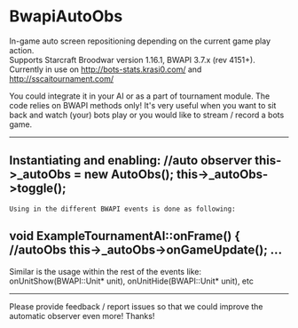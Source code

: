 BwapiAutoObs
============

In-game auto screen repositioning depending on the current game play action.<br/>
Supports Starcraft Broodwar version 1.16.1, BWAPI 3.7.x (rev 4151+). <br/>
Currently in use on http://bots-stats.krasi0.com/ and http://sscaitournament.com/

You could integrate it in your AI or as a part of tournament module. The code relies on BWAPI methods only!
It's very useful when you want to sit back and watch (your) bots play or you would like to stream / record a bots game.

--------------------------------------------------------------------------------------
Instantiating and enabling:
    //auto observer
    this->_autoObs = new AutoObs();
    this->_autoObs->toggle();
--------------------------------------------------------------------------------------
    Using in the different BWAPI events is done as following:
    
    
void ExampleTournamentAI::onFrame()
{
    //autoObs
    this->_autoObs->onGameUpdate();
    ...
--------------------------------------------------------------------------------------
Similar is the usage within the rest of the events like: onUnitShow(BWAPI::Unit* unit), onUnitHide(BWAPI::Unit* unit), etc

--------------------------------------------------------------------------------------

Please provide feedback / report issues so that we could improve the automatic observer even more! Thanks!
